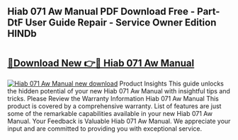 ## Hiab 071 Aw Manual PDF Download Free - Part-DtF User Guide Repair - Service Owner Edition HlNDb

# <h2><a href="http://bc79516.oget.top/?id=Hiab+071+Aw+Manual">🔗Download New 👉🔴 Hiab 071 Aw Manual</a></h2>

[![Hiab 071 Aw Manual new download](https://i.imgur.com/5g1atiW.png)](http://bc79516.oget.top/?id=Hiab+071+Aw+Manual)
Product Insights This guide unlocks the hidden potential of your new Hiab 071 Aw Manual with insightful tips and tricks. Please Review the Warranty Information Hiab 071 Aw Manual This product is covered by a comprehensive warranty. List of features are just some of the remarkable capabilities available in your new Hiab 071 Aw Manual. Your Feedback is Valuable Hiab 071 Aw Manual. We appreciate your input and are committed to providing you with exceptional service.
